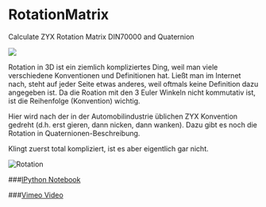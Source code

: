 RotationMatrix
==============

Calculate ZYX Rotation Matrix DIN70000 and Quaternion

![](https://raw.githubusercontent.com/balzer82/RotationMatrix/master/Fahrzeug-Koordinatensystem-DIN70000-669x333.png)

Rotation in 3D ist ein ziemlich kompliziertes Ding, weil man viele verschiedene Konventionen und Definitionen hat. Ließt man im Internet nach, steht auf jeder Seite etwas anderes, weil oftmals keine Definition dazu angegeben ist. Da die Roation mit den 3 Euler Winkeln nicht kommutativ ist, ist die Reihenfolge (Konvention) wichtig.

Hier wird nach der in der Automobilindustrie üblichen ZYX Konvention gedreht (d.h. erst gieren, dann nicken, dann wanken). Dazu gibt es noch die Rotation in Quaternionen-Beschreibung.

Klingt zuerst total kompliziert, ist es aber eigentlich gar nicht.

![Rotation](https://raw.githubusercontent.com/balzer82/RotationMatrix/master/Rotation3D.png)

###[IPython Notebook](http://nbviewer.ipython.org/github/balzer82/RotationMatrix/blob/master/RotationMatrix.ipynb)

###[Vimeo Video](https://vimeo.com/100209309)
